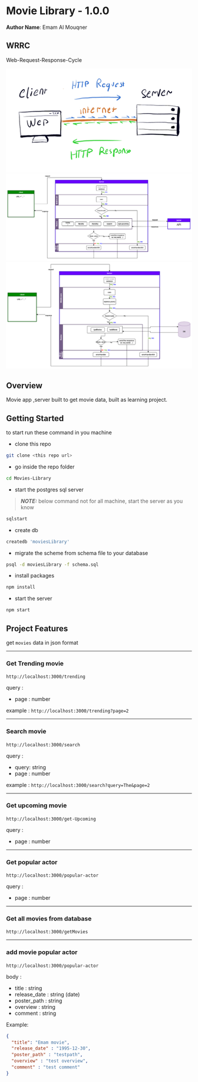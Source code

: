 # Movie Library - 1.0.0

**Author Name**: Emam Al Mouqner

## WRRC

Web-Request-Response-Cycle

![wrrc img](./assets/wrrc.jpg)
![wrrc2 img](./assets/wrrc-2.png)
![wrrc3 img](./assets/wrrc-3.png)

## Overview

Movie app ,server built to get movie data, built as learning project.

## Getting Started

to start run these command in you machine

- clone this repo

```sh
git clone <this repo url>
```

- go inside the repo folder

```sh
cd Movies-Library
```

- start the postgres sql server

> **_NOTE:_**  below command not for all machine, start the server as you know

```sh
sqlstart
```

- create db

```sh
createdb 'moviesLibrary'
```

- migrate  the scheme from schema file to your database

```sh
psql -d moviesLibrary -f schema.sql
```

- install packages

```sh
npm install
```

- start the server

```sh
npm start
```

## Project Features

get `movies` data in json format

---

### Get Trending movie

`http://localhost:3000/trending`

query :

- page : number

example : `http://localhost:3000/trending?page=2`

---

### Search movie

`http://localhost:3000/search`

query :

- query: string
- page : number

example : `http://localhost:3000/search?query=The&page=2`

---

### Get upcoming movie

`http://localhost:3000/get-Upcoming`

query :

- page : number

---

### Get popular actor

`http://localhost:3000/popular-actor`

query :

- page : number

---

### Get all movies from database

`http://localhost:3000/getMovies`

---

### add movie popular actor

`http://localhost:3000/popular-actor`

body :

- title : string
- release_date : string (date)
- poster_path : string
- overview : string
- comment : string

Example:

```json
{
  "title": "Emam movie",
  "release_date" : "1995-12-30",
  "poster_path" : "testpath",
  "overview" : "test overview",
  "comment" : "test comment"
}
```
